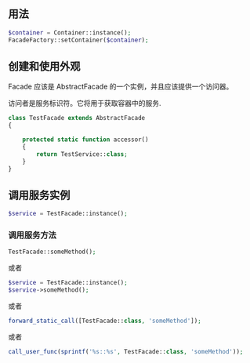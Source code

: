 

## 用法
```php
$container = Container::instance();
FacadeFactory::setContainer($container);
```


## 创建和使用外观
Facade 应该是 AbstractFacade 的一个实例，并且应该提供一个访问器。

访问者是服务标识符。它将用于获取容器中的服务.

```php
class TestFacade extends AbstractFacade
{

    protected static function accessor()
    {
        return TestService::class;
    }
}
```


## 调用服务实例
```php
$service = TestFacade::instance();
```

### 调用服务方法
```php
TestFacade::someMethod();
```


或者
```php
$service = TestFacade::instance();
$service->someMethod();
```

或者
```php
forward_static_call([TestFacade::class, 'someMethod']);
```

或者
```php
call_user_func(sprintf('%s::%s', TestFacade::class, 'someMethod'));
```